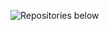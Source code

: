 ![Repositories below](https://github.com/user-attachments/assets/8bf2e079-4e80-45d2-911a-9f49d7de8d51)
